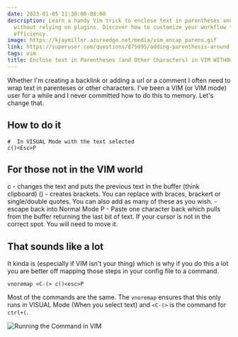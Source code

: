 ```yaml
---
date: 2023-01-05 11:30:00-08:00
description: Learn a handy Vim trick to enclose text in parentheses and other characters
  without relying on plugins. Discover how to customize your workflow for maximum
  efficiency.
image: https://kjaymiller.azureedge.net/media/vim_encap_parens.gif
link: https://superuser.com/questions/875095/adding-parenthesis-around-highlighted-text-in-vim
tags: vim
title: Enclose text in Parentheses (and Other Characters) in VIM WITHOUT PLUGINS
---
```


Whether I'm creating a backlink or adding a url or a comment I often need to wrap text in parenteses or other characters. I've been a VIM (or VIM mode) user for a while and I never committed how to do this to memory. Let's change that.

## How to do it

```vim
#  In VISUAL Mode with the text selected
c()<Esc>P
```

## For those not in the VIM world

c - changes the text and puts the previous text in the buffer (think clipboard)
() - creates brackets. You can replace with braces, brackert or single/double quotes. You can also add as many of these as you wish.
<Esc> - escape back into Normal Mode
P - Paste one character back which pulls from the buffer returning the last bit of text. If your cursor is not in the correct spot. You will need to move it.

## That sounds like a lot

It kinda is (especially if VIM isn't your thing) which is why if you do this a lot you are better off mapping those steps in your config file to a command.

```vim
vnoremap <C-(> c()<esc>P
```

Most of the commands are the same. The `vnoremap` ensures that this only runs in VISUAL Mode (When you select text) and `<C-(>` is the command for `ctrl+(`.

![Running the Command in VIM](https://kjaymiller.azureedge.net/media/vim_encap_parens.gif)

[SuperUser post]: https://superuser.com/questions/875095/adding-parenthesis-around-highlighted-text-in-vim
